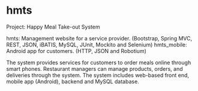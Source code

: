 # hmts
Project: Happy Meal Take-out System

hmts: Management website for a service provider. (Bootstrap, Spring MVC, REST, JSON, iBATIS, MySQL, JUnit, Mockito and Selenium)
hmts_mobile: Android app for customers. (HTTP, JSON and Robotium)

The system provides services for customers to order meals online through smart phones. Restaurant managers can manage products, orders, and deliveries through the system. The system includes web-based front end, mobile app (Android), backend and MySQL database.
